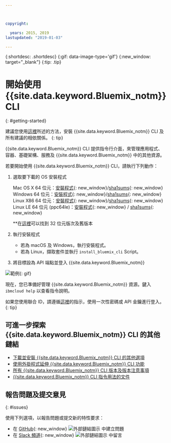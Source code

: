 ```yaml
---



copyright:

  years: 2015, 2019
lastupdated: "2019-01-03"

---
```



{:shortdesc: .shortdesc}
{:gif: data-image-type='gif'}
{:new_window: target="_blank"}
{:tip: .tip}



# 開始使用 {{site.data.keyword.Bluemix_notm}} CLI
{: #getting-started}

建議您使用[這裡](/docs/cli/index.html)所述的方法，安裝 {{site.data.keyword.Bluemix_notm}} CLI 及所有建議的相依關係。
{: tip}


{{site.data.keyword.Bluemix_notm}} CLI 提供指令行介面，來管理應用程式、容器、基礎架構、服務及 {{site.data.keyword.Bluemix_notm}} 中的其他資源。


若要開始使用 {{site.data.keyword.Bluemix_notm}} CLI，請執行下列動作：

1. 選取要下載的 OS 安裝程式

   Mac OS X 64 位元：[安裝程式](https://clis.ng.bluemix.net/download/bluemix-cli/latest/osx){: new_window}/[sha1sums](https://clis.ng.bluemix.net/download/bluemix-cli/latest/osx/checksum){: new_window} <br>
   Windows 64 位元：[安裝程式](https://clis.ng.bluemix.net/download/bluemix-cli/latest/win64){: new_window}/[sha1sums](https://clis.ng.bluemix.net/download/bluemix-cli/latest/win64/checksum){: new_window} <br>
   Linux X86 64 位元：[安裝程式](https://clis.ng.bluemix.net/download/bluemix-cli/latest/linux64){: new_window}/[sha1sums](https://clis.ng.bluemix.net/download/bluemix-cli/latest/linux64/checksum){: new_window} <br>
   Linux LE 64 位元 (ppc64le)：[安裝程式](https://clis.ng.bluemix.net/download/bluemix-cli/latest/ppc64le){: new_window} / [sha1sums](https://clis.ng.bluemix.net/download/bluemix-cli/latest/ppc64le/checksum){: new_window} <br>

   **在[這裡](/docs/cli/reference/ibmcloud/all_versions.html)可以找到 32 位元版次及舊版本

1. 執行安裝程式
   * 若為 macOS 及 Windows，執行安裝程式。
   * 若為 Linux，擷取套件並執行 `install_bluemix_cli` Script。

1. 將目標設為 API 端點並登入 {{site.data.keyword.Bluemix_notm}}

  ![範例](example.gif){: gif}

現在，您已準備好管理 {{site.data.keyword.Bluemix_notm}} 資源。鍵入 `ibmcloud help` 以查看指令說明。

如果您使用聯合 ID，請遵循[這裡](/docs/iam/login_fedid.html#federated_id)的指示，使用一次性密碼或 API 金鑰進行登入。
{: tip}

## 可進一步探索 {{site.data.keyword.Bluemix_notm}} CLI 的其他鏈結

* [下載並安裝 {{site.data.keyword.Bluemix_notm}} CLI 的其他選項](/docs/cli/reference/ibmcloud/download_cli.html)
* [使用外掛程式延伸 {{site.data.keyword.Bluemix_notm}} CLI 功能](/docs/cli/reference/ibmcloud/extend_cli.html)
* [所有 {{site.data.keyword.Bluemix_notm}} CLI 版本及版本注意事項](/docs/cli/reference/ibmcloud/all_versions.html)
* [{{site.data.keyword.Bluemix_notm}} CLI 指令用法的文件](/docs/cli/reference/ibmcloud/bx_cli.html)


## 報告問題及提交意見
{: #issues}

使用下列選項，以報告問題或提交新的特性要求：
 * 在 [GitHub](https://github.com/IBM-Bluemix/bluemix-cli-release/issues){: new_window} ![外部鏈結圖示](../../../icons/launch-glyph.svg) 中建立問題
 * 在 [Slack 頻道](https://dwopen.slack.com/messages/bluemix-cli/){: new_window} ![外部鏈結圖示](../../../icons/launch-glyph.svg) 中留言
